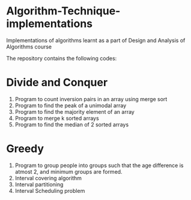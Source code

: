 # Algorithm-Technique-implementations
Implementations of algorithms learnt as a part of Design and Analysis of Algorithms course

The repository contains the following codes:

# Divide and Conquer
1. Program to count inversion pairs in an array using merge sort
2. Program to find the peak of a unimodal array
3. Program to find the majority element of an array
4. Program to merge k sorted arrays
5. Program to find the median of 2 sorted arrays

# Greedy
1. Program to group people into groups such that the age difference is atmost 2, and minimum groups are formed.
2. Interval covering algorithm
3. Interval partitioning
4. Interval Scheduling problem

